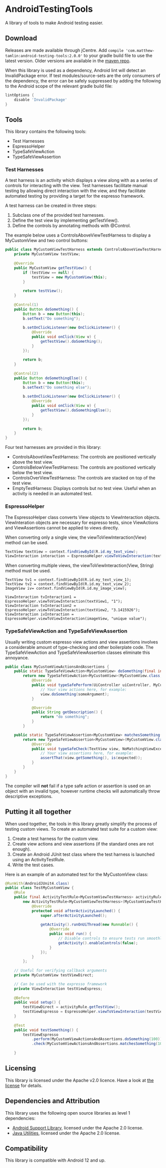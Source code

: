 # AndroidTestingTools
A library of tools to make Android testing easier. 

## Download
Releases are made available through jCentre. Add `compile 'com.matthew-tamlin:android-testing-tools:2.0.0'` to your gradle build file to use the latest version. Older versions are available in the [maven repo](https://bintray.com/matthewtamlin/maven/AndroidTestingTools).

When this library is used as a dependency, Android lint will detect an InvalidPackage error. If test modules/source-sets are the only consumers of the dependency, the error can be safely suppressed by adding the following to the Android scope of the relevant gradle build file:

```groovy
lintOptions {
	disable 'InvalidPackage'
}
 ```

## Tools
This library contains the following tools:
- Test Harnesses
- EspressoHelper
- TypeSafeViewAction
- TypeSafeViewAssertion

### Test Harnesses
A test harness is an activity which displays a view along with as a series of controls for interacting with the view. Test harnesses facilitate manual testing by allowing direct interaction with the view, and they facilitate automated testing by providing a target for the espresso framework.

A test harness can be created in three steps:
1. Subclass one of the provided test harnesses.
2. Define the test view by implementing getTestView().
3. Define the controls by annotating methods with @Control.

The example below uses a ControlsAboveViewTestHarness to display a MyCustomView and two control buttons:
```java
public class MyCustomViewTestHarness extends ControlsAboveViewTestHarness<MyCustomView> {
	private MyCustomView testView;
	
	@Override
	public MyCustomView getTestView() {
		if (testView == null) {
			testView = new MyCustomView(this);
		}
		
		return testView();
	}
	
	@Control(1)
	public Button doSomething() {
		Button b = new Button(this);
		b.setText("Do something");
		
		b.setOnClickListener(new OnClickListener() {
			@Override
			public void onClick(View v) {
				getTestView().doSomething();
			}
		});
		
		return b;
	}
	
	@Control(2)
	public Button doSomethingElse() {
		Button b = new Button(this);
		b.setText("Do something else");
		
		b.setOnClickListener(new OnClickListener() {
			@Override
			public void onClick(View v) {
				getTestView().doSomethingElse();
			}
		});
		
		return b;
	}
}
```

Four test harnesses are provided in this library:
- ControlsAboveViewTestHarness: The controls are positioned vertically above the test view.
- ControlsBelowViewTestHarness: The controls are positioned vertically below the test view.
- ControlsOverViewTestHarness: The controls are stacked on top of the test view.
- EmptyTestHarness: Displays controls but no test view. Useful when an activity is needed in an automated test.

### EspressoHelper
The EspressoHelper class converts View objects to ViewInteraction objects. ViewInteration objects are necessary for espresso tests, since ViewActions and ViewAssertions cannot be applied to views directly. 

When converting only a single view, the viewToViewInteraction(View) method can be used.
```java
TextView textView = context.findViewById(R.id.my_text_view);
ViewInteraction interaction = EspressoHelper.viewToViewInteraction(textView);
```

When converting multiple views, the viewToViewInteraction(View, String) method must be used.
```
TextView tv1 = context.findViewById(R.id.my_text_view_1);
TextView tv2 = context.findViewById(R.id.my_text_view_2);
ImageView iv= context.findViewById(R.id.my_image_view);

ViewInteraction tvInteraction1 = EspressoHelper.viewToViewInteraction(textView1, "1");
ViewInteraction tvInteraction2 = EspressoHelper.viewToViewInteraction(textView2, "3.1415926");
ViewInteraction ivInteraction = EspressoHelper.viewToViewInteraction(imageView, "unique value");
```

### TypeSafeViewAction and TypeSafeViewAssertion
Usually writing custom espresso view actions and view assertions involves a considerable amount of type-checking and other boilerplate code. The TypeSafeViewAction and TypeSafeViewAssertion classes eliminate this annoyance.
```java
public class MyCustomViewActionsAndAssertions {
	public static TypeSafeViewAction<MyCustomView> doSomething(final int someArgument) {
		return new TypeSafeViewAction<MyCustomView>(MyCustomView.class, true) {
			@Override
			public void typeSafePerform(UiController uiController, MyCustomView view) {
				// Your view actions here, for example:
				view.doSomething(someArgument);
			}

			@Override
			public String getDescription() {
				return "do something";
			}
		}

	public static TypeSafeViewAssertion<MyCustomView> matchesSomething(final int expected) {
		return new TypeSafeViewAssertion<MyCustomView>(MyCustomView.class, true) {
			@Override
			public void typeSafeCheck(TextView view, NoMatchingViewException exception) {
				// Your view assertions here, for example:
				assertThat(view.getSomething(), is(expected));
			}
		}
	}
}
```

The compiler will __not__ fail if a type safe action or assertion is used on an object with an invalid type, however runtime checks will automatically throw descriptive exceptions.

## Putting it all together
When used together, the tools in this library greatly simplify the process of testing custom views. To create an automated test suite for a custom view:
1. Create a test harness for the custom view.
2. Create view actions and view assertions (if the standard ones are not enough).
3. Create an Android JUnit test class where the test harness is launched using an ActivityTestRule.
4. Write the test cases.

Here is an example of an automated test for the MyCustomView class:
```java
@RunWith(AndroidJUnit4.class)
public class TestMyCustomView {
	@Rule
	public final ActivityTestRule<MyCustomViewTestHarness> activityRule =
		new ActivityTestRule<MyCustomViewTestHarness>(MyCustomViewTestHarness.class) {
			@Override
			protected void afterActivityLaunched() {
				super.afterActivityLaunched();
					
				getActivity().runOnUiThread(new Runnable() {
					@Override
					public void run() {
                        // Disable controls to ensure tests run smoothly
                        getActivity().enableControls(false);
					}
				});
			}
		};
	
	// Useful for verifying callback arguments	
	private MyCustomView testViewDirect;

	// Can be used with the expresso framework
	private ViewInteraction testViewEspress;
	
	@Before
	public void setup() {
		testViewDirect = activityRule.getTestView();
		testViewEspresso = EspressoHelper.viewToViewInteraction(testViewDirect);
	}
	
	@Test
	public void testSomething() {
		testViewEspresso
			.perform(MyCustomViewActionsAndAssertions.doSomething(100))
			.check(MyCustomViewActionsAndAssertions.matchesSomething(100));
		
	}
```

## Licensing
This library is licensed under the Apache v2.0 licence. Have a look at [the license](LICENSE) for details.

## Dependencies and Attribution
This library uses the following open source libraries as level 1 dependencies:
- [Android Support Library](https://developer.android.com/topic/libraries/support-library/index.html), licensed under the Apache 2.0 license.
- [Java Utilities](https://github.com/MatthewTamlin/JavaUtilities), licensed under the Apache 2.0 license.

## Compatibility
This library is compatible with Android 12 and up.